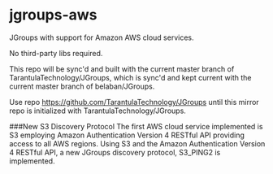 # jgroups-aws

JGroups with support for Amazon AWS cloud services. 

No third-party libs required. 

This repo will be sync'd and built with the current master branch of TarantulaTechnology/JGroups, which is sync'd and kept current with the current master branch of belaban/JGroups.

Use repo https://github.com/TarantulaTechnology/JGroups until this mirror repo is initialized with TarantulaTechnology/JGroups.

###New S3 Discovery Protocol
The first AWS cloud service implemented is S3 employing Amazon Authentication Version 4 RESTful API providing access to all AWS regions. Using S3 and the Amazon Authentication Version 4 RESTful API, a new JGroups discovery protocol, S3_PING2 is implemented.



